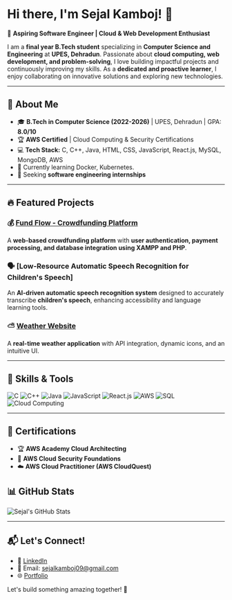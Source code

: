 # Hi there, I'm Sejal Kamboj! 👋

🚀 **Aspiring Software Engineer | Cloud & Web Development Enthusiast**

I am a **final year B.Tech student** specializing in **Computer Science and Engineering** at **UPES, Dehradun**. Passionate about **cloud computing, web development, and problem-solving**, I love building impactful projects and continuously improving my skills. As a **dedicated and proactive learner**, I enjoy collaborating on innovative solutions and exploring new technologies.

---

## 🌟 About Me
- 🎓 **B.Tech in Computer Science (2022-2026)** | UPES, Dehradun | GPA: **8.0/10**
- 🏆 **AWS Certified** | Cloud Computing & Security Certifications
- 💻 **Tech Stack:** C, C++, Java, HTML, CSS, JavaScript, React.js, MySQL, MongoDB, AWS
- 🌱 Currently learning Docker, Kubernetes.
- 🎯 Seeking **software engineering internships**

---

## 🔥 Featured Projects

### 💰 [Fund Flow - Crowdfunding Platform](https://sejalkamboj.github.io/Crowd_funding/)
A **web-based crowdfunding platform** with **user authentication, payment processing, and database integration using XAMPP and PHP**.

### 🗣️ [Low-Resource Automatic Speech Recognition for Children's Speech]
An **AI-driven automatic speech recognition system** designed to accurately transcribe **children's speech**, enhancing accessibility and language learning tools.

### ⛅ [Weather Website](https://sejalkamboj.github.io/weather-app/)
A **real-time weather application** with API integration, dynamic icons, and an intuitive UI.

---

## 🚀 Skills & Tools
![C](https://img.shields.io/badge/-C-blue?style=flat&logo=c)
![C++](https://img.shields.io/badge/-C++-blue?style=flat&logo=c%2B%2B)
![Java](https://img.shields.io/badge/-Java-orange?style=flat&logo=java)
![JavaScript](https://img.shields.io/badge/-JavaScript-yellow?style=flat&logo=javascript)
![React.js](https://img.shields.io/badge/-React-lightblue?style=flat&logo=react)
![AWS](https://img.shields.io/badge/-AWS-orange?style=flat&logo=amazon-aws)
![SQL](https://img.shields.io/badge/-SQL-lightgrey?style=flat&logo=mysql)
![Cloud Computing](https://img.shields.io/badge/-CloudComputing-darkblue?style=flat&logo=cloud)

---

## 📜 Certifications
- 🏆 **AWS Academy Cloud Architecting**
- 🔐 **AWS Cloud Security Foundations**
- ☁️ **AWS Cloud Practitioner (AWS CloudQuest)**

## 📊 GitHub Stats
![Sejal's GitHub Stats](https://github-readme-stats.vercel.app/api?username=sejalkamboj&show_icons=true&theme=radical)

---

## 📬 Let's Connect!
- 💼 [LinkedIn](https://www.linkedin.com/in/sejal-kamboj-12345s?utm_source=share&utm_campaign=share_via&utm_content=profile&utm_medium=android_app) 
- 📧 Email: sejalkamboj09@gmail.com
- 🌐 [Portfolio](https://sejalkamboj.github.io/MyPortfolio/)

Let's build something amazing together! 🚀

